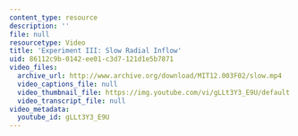```yaml
---
content_type: resource
description: ''
file: null
resourcetype: Video
title: 'Experiment III: Slow Radial Inflow'
uid: 86112c9b-0142-ee01-c3d7-121d1e5b7871
video_files:
  archive_url: http://www.archive.org/download/MIT12.003F02/slow.mp4
  video_captions_file: null
  video_thumbnail_file: https://img.youtube.com/vi/gLLt3Y3_E9U/default.jpg
  video_transcript_file: null
video_metadata:
  youtube_id: gLLt3Y3_E9U
---
```


